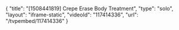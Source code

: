 {
    "title": "[1508441819] Crepe Erase Body Treatment",
    "type": "solo",
    "layout": "iframe-static",
    "videoId": "117414336",
    "url": "\/tvpembed\/117414336"
}